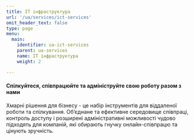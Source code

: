 ```yaml
---
title: ІТ інфраструктура
url: '/ua/services/ict-services'
omit_header_text: false
type: page
menu:
  main:
    identifier: ua-ict-services
    parent: ua-services
    name: ІТ інфраструктура
    weight: 2

---
```


#### Спілкуйтеся, співпрацюйте та адмініструйте свою роботу разом з нами

Хмарні рішення для бізнесу - це набір інструментів для віддаленої роботи та спілкування. Об’єднане та ефективне 
середовище співпраці, контроль доступу і розширені адміністративні можливості чудово підходять для компаній, які 
обирають гнучку онлайн-співпрацю та цінують зручність.
